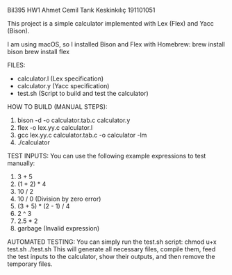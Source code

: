 Bil395 HW1
Ahmet Cemil Tarık Keskinkılıç
191101051

This project is a simple calculator implemented with Lex (Flex) and Yacc (Bison). 

I am using macOS, so I installed Bison and Flex with Homebrew:
  brew install bison
  brew install flex

FILES:
- calculator.l       (Lex specification)
- calculator.y       (Yacc specification)
- test.sh            (Script to build and test the calculator)

HOW TO BUILD (MANUAL STEPS):
1. bison -d -o calculator.tab.c calculator.y
2. flex -o lex.yy.c calculator.l
3. gcc lex.yy.c calculator.tab.c -o calculator -lm
4. ./calculator

TEST INPUTS:
You can use the following example expressions to test manually:
1) 3 + 5
2) (1 + 2) * 4
3) 10 / 2
4) 10 / 0  (Division by zero error)
5) (3 + 5) * (2 - 1) / 4
6) 2 ^ 3
7) 2.5 * 2
8) garbage (Invalid expression)

AUTOMATED TESTING:
You can simply run the test.sh script:
  chmod u+x test.sh
  ./test.sh
This will generate all necessary files, compile them, feed the test inputs to 
the calculator, show their outputs, and then remove the temporary files.

